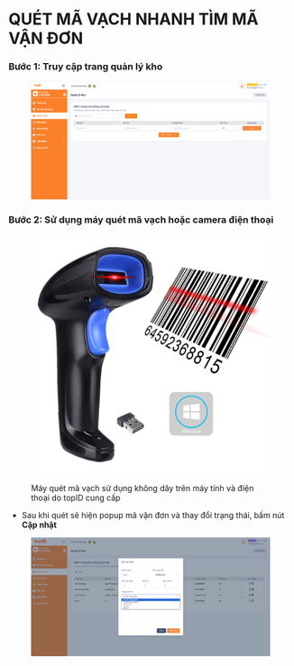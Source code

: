 # QUÉT MÃ VẠCH NHANH TÌM MÃ VẬN ĐƠN



### Bước 1: Truy cập trang quản lý kho

<figure><img src="../../.gitbook/assets/image (35).png" alt=""><figcaption></figcaption></figure>

### Bước 2: Sử dụng máy quét mã vạch hoặc camera điện thoại&#x20;

<figure><img src="../../.gitbook/assets/image (4) (1).png" alt=""><figcaption><p>Máy quét mã vạch sử dụng không dây trên máy tính và điện thoại do topID cung cấp</p></figcaption></figure>

* Sau khi quét sẽ hiện popup mã vận đơn và thay đổi trạng thái, bấm nút **Cập nhật**

<figure><img src="../../.gitbook/assets/image (2) (1) (1) (1).png" alt=""><figcaption></figcaption></figure>

